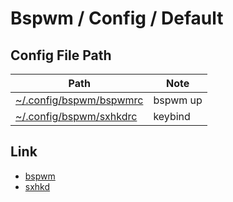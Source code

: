 
# Bspwm / Config / Default


## Config File Path

| Path | Note |
| --- | --- |
| [~/.config/bspwm/bspwmrc](https://github.com/samwhelp/note-about-bspwm/blob/gh-pages/_demo/config/bspwm-config/default/config/bspwm/bspwmrc) | bspwm up |
| [~/.config/bspwm/sxhkdrc](https://github.com/samwhelp/note-about-bspwm/blob/gh-pages/_demo/config/bspwm-config/default/config/bspwm/sxhkdrc) | keybind |


## Link

* [bspwm](https://github.com/baskerville/bspwm)
* [sxhkd](https://github.com/baskerville/sxhkd)
